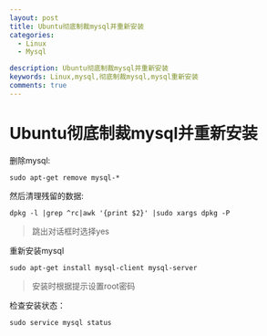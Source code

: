 ```yaml
---
layout: post
title: Ubuntu彻底制裁mysql并重新安装
categories:
  - Linux
  - Mysql

description: Ubuntu彻底制裁mysql并重新安装
keywords: Linux,mysql,彻底制裁mysql,mysql重新安装
comments: true
---
```



# Ubuntu彻底制裁mysql并重新安装
删除mysql:
```
sudo apt-get remove mysql-*
```
然后清理残留的数据:
```
dpkg -l |grep ^rc|awk '{print $2}' |sudo xargs dpkg -P
```
> 跳出对话框时选择yes

重新安装mysql
```
sudo apt-get install mysql-client mysql-server
```
> 安装时根据提示设置root密码

检查安装状态：
```
sudo service mysql status
```





















